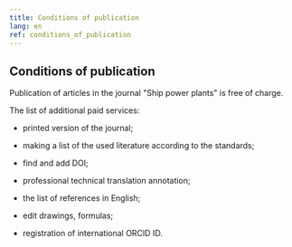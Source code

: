 ```yaml
---
title: Conditions of publication
lang: en
ref: conditions_of_publication
---
```


## Conditions of publication
Publication of articles in the journal "Ship power plants" is free of charge.

The list of additional paid services:

 - printed version of the journal;

 - making a list of the used literature according to the standards;

 - find and add DOI;

 - professional technical translation annotation;

 - the list of references in English;

 - edit drawings, formulas;

 - registration of international ORCID ID.